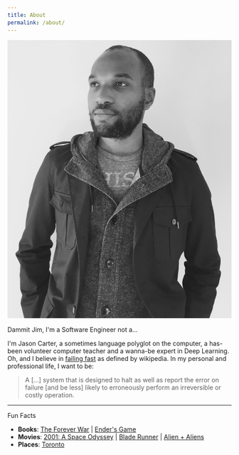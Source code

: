 ```yaml
---
title: About
permalink: /about/
---
```


<img class="page-img-left" src="/assets/images/about.jpg">
<p>
Dammit Jim, I'm a Software Engineer not a...
</p>
<p>
I'm Jason Carter, a sometimes language polyglot on the computer, a has-been volunteer computer teacher and a wanna-be expert in Deep Learning. Oh, and I believe in <a href="https://en.wikipedia.org/wiki/Fail-fast" target="_blank"> failing fast</a> as defined by wikipedia. In my personal and professional life, I want to be:
</p>

<blockquote>
A [...] system that is designed to halt as well as report the error on failure [and be less] likely to erroneously perform an irreversible or costly operation.
</blockquote>

<hr>
<p class="page-clear-left">
Fun Facts
<ul>
  <li><strong>Books</strong>: <a href="http://en.wikipedia.org/wiki/The_Forever_War" target="_blank">The Forever War</a> | <a href="http://en.wikipedia.org/wiki/Ender%27s_Game" target="_blank">Ender's Game</a></li>
  <li><strong>Movies</strong>: <a href="http://en.wikipedia.org/wiki/2001:_A_Space_Odyssey_(film)" target="_blank">2001: A Space Odyssey</a> | <a href="http://en.wikipedia.org/wiki/Blade_Runner" target="_blank">Blade Runner</a> | <a href="http://en.wikipedia.org/wiki/Alien_(film)" target="_blank">Alien + Aliens</a></li>
  <li><strong>Places</strong>: <a href="http://www.flickr.com/search/?q=Toronto" target="_blank">Toronto</a></li>
</ul>
</p>
